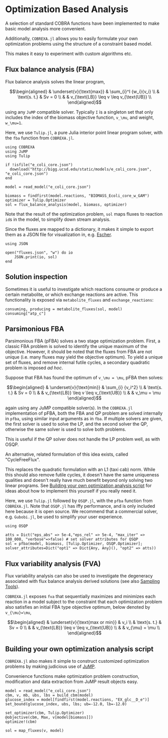 # Optimization Based Analysis

A selection of standard COBRA functions have been implemented to make basic
model analysis more convenient.

Additionally, `COBREXA.jl` allows you to easily formulate your own optimization
problems using the structure of a constraint based model.

This makes it easy to experiment with custom algorithms etc.

## Flux balance analysis (FBA)
Flux balance analysis solves the linear program,

```math
\begin{aligned}
& \underset{v}{\text{max}}
& \sum_{i}^I {w_i}{v_i} \\
& \text{s. t.}
& Sv = 0 \\
& & v_{\text{LB}} \leq v \leq v_{\text{UB}} \\
\end{aligned}
```

using any `JuMP` compatible solver. Typically ``I`` is a singleton set that
only includes the index of the biomass objective function, ``v_\mu``, and
weight, ``w_\mu=1``.

Here, we use `Tulip.jl`, a pure Julia interior point linear program solver,
with the `fba` function from `COBREXA.jl`.

```
using COBREXA
using JuMP
using Tulip

if !isfile("e_coli_core.json")
  download("http://bigg.ucsd.edu/static/models/e_coli_core.json", "e_coli_core.json")
end

model = read_model("e_coli_core.json")

biomass = findfirst(model.reactions, "BIOMASS_Ecoli_core_w_GAM")
optimizer = Tulip.Optimizer
sol = flux_balance_analysis(model, biomass, optimizer)
```

Note that the result of the optimization problem, `sol` maps fluxes to reaction
`id`s in the model, to simplify down stream analysis.

Since the fluxes are mapped to a dictionary, it makes it simple to export them
as a JSON file for visualization in, e.g.
[Escher](https://escher.github.io/#/).

```
using JSON

open("fluxes.json", "w") do io
    JSON.print(io, sol)
end
```

## Solution inspection

Sometimes it is useful to investigate which reactions consume or produce a
certain metabolite, or which exchange reactions are active.  This functionality
is exposed via `metabolite_fluxes` and `exchange_reactions`:

```
consuming, producing = metabolite_fluxes(sol, model)
consuming["atp_c"]
```

## Parsimonious FBA
Parsimonious FBA (pFBA) solves a two stage optimization problem. First, a
classic FBA problem is solved to identify the unique maximum of the objective.
However, it should be noted that the fluxes from FBA are not unique (i.e. many
fluxes may yield the objective optimum).  To yield a unique set of fluxes, and
remove internal futile cycles, a secondary quadratic problem is imposed *ad
hoc*.

Suppose that FBA has found the optimum of ``v_\mu = \mu``, pFBA then solves:
```math
\begin{aligned}
& \underset{v}{\text{min}}
& \sum_{i} {v_i^2} \\
& \text{s. t.}
& Sv = 0 \\
& & v_{\text{LB}} \leq v \leq v_{\text{UB}} \\
& & v_\mu = \mu
\end{aligned}
```
again using any JuMP compatible solver(s). In the `COBREXA.jl` implementation
of pFBA, both the FBA and QP problem are solved internally in `pfba`, using
similar input arguments as in `fba`. If multiple solvers are given, the first
solver is used to solve the LP, and the second solver the QP, otherwise the
same solver is used to solve both problems.

This is useful if the QP solver does not handle the LP problem well, as with
OSQP.

An alternative, related formulation of this idea exists, called
"CycleFreeFlux".

This replaces the quadratic formulation with an L1 (taxi cab) norm. While this
should also remove futile cycles, it doesn't have the same uniqueness qualities
and doesn't really have much benefit beyond only solving two linear programs.
See [Building your own optimization analysis script](@ref) for ideas about how
to implement this yourself if you really need it.

Here, we use `Tulip.jl` followed by `OSQP.jl`, with the `pfba` function from
`COBREXA.jl`. Note that `OSQP.jl` has iffy performance, and is only included
here because it is open source. We recommend that a commercial solver, e.g.
`Gubobi.jl`, be used to simplify your user experience.

```
using OSQP

atts = Dict("eps_abs" => 5e-4,"eps_rel" => 5e-4, "max_iter" => 100_000, "verbose"=>false) # set solver attributes for QSQP
sol = pfba(model, biomass, [Tulip.Optimizer, OSQP.Optimizer]; solver_attributes=Dict("opt1" => Dict{Any, Any}(), "opt2" => atts))
```

## Flux variability analysis (FVA)

Flux variability analysis can also be used to investigate the degeneracy
associated with flux balance analysis derived solutions (see also [Sampling
Tools](@ref)).

`COBREXA.jl` exposes `fva` that sequentially maximizes and minimizes each
reaction in a model subject to the constraint that each optimization problem
also satisfies an initial FBA type objective optimum, below denoted by
``v_{\mu}=\mu``,

```math
\begin{aligned}
& \underset{v}{\text{max or min}}
& v_i \\
& \text{s. t.}
& Sv = 0 \\
& & v_{\text{LB}} \leq v \leq v_{\text{UB}} \\
& & v_{\mu} = \mu \\
\end{aligned}
```

## Building your own optimization analysis script

`COBREXA.jl` also makes it simple to construct customized optimization problems
by making judicious use of [JuMP](https://jump.dev/).

Convenience functions make optimization problem construction, modification and
data extraction from JuMP result objects easy.

```
model = read_model("e_coli_core.json")
cbm, v, mb, ubs, lbs = build_cbm(model)
glucose_index = model[findfirst(model.reactions, "EX_glc__D_e")]
set_bound(glucose_index, ubs, lbs; ub=-12.0, lb=-12.0)

set_optimizer(cbm, Tulip.Optimizer)
@objective(cbm, Max, v[model[biomass]])
optimize!(cbm)

sol = map_fluxes(v, model)
```
